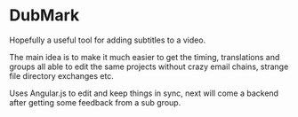 DubMark
=======

Hopefully a useful tool for adding subtitles to a video.

The main idea is to make it much easier to get the timing, translations and groups all able to edit the same projects without crazy email chains, strange file directory exchanges etc.

Uses Angular.js to edit and keep things in sync, next will come a backend after getting some feedback from a sub group.

